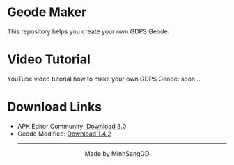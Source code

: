 # Geode Maker
This repository helps you create your own GDPS Geode.
# Video Tutorial
YouTube video tutorial how to make your own GDPS Geode: soon...
# Download Links
- APK Editor Community: [Download 3.0](https://github.com/MinhSangGDVN/geode/raw/refs/heads/main/releases/apkeditor.apk)
- Geode Modified: [Download 1.4.2](https://github.com/MinhSangGDVN/geode/raw/refs/heads/main/releases/geodemodified.apk)
<br><hr>
<p align="center">Made by MinhSangGD</p>
